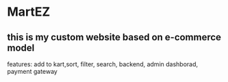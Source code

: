 # MartEZ
## this is my custom website based on e-commerce model
features: add to kart,sort, filter, search, backend, admin dashborad, payment gateway
